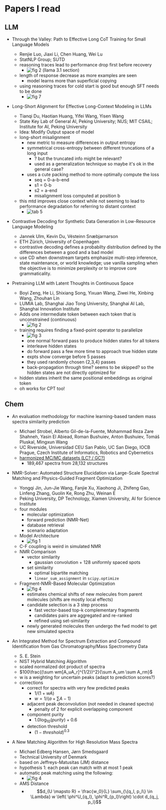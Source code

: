 # Papers I read

## LLM
- Through the Valley: Path to Effective Long CoT Training for Small Language Models
    - Renjie Luo, Jiaxi Li, Chen Huang, Wei Lu
    - StatNLP Group; SUTD
    - reasoning traces lead to performance drop first before recovery
        - ![fig 2 (llama 3.1 section)](images/through_the_valley/fig2_llama3.1_8b.png)
    - length of response decrease as more examples are seen
        - model learns more than superficial copying
    - using reasoning traces for cold start is good but enough SFT needs to be done
        - ![fig 7](images/through_the_valley/fig7.png)

- Long-Short Alignment for Effective Long-Context Modeling in LLMs
    - Tianqi Du, Haotian Huang, Yifei Wang, Yisen Wang
    - State Key Lab of General AI, Peking University; NUS; MIT CSAIL; Institute for AI, Peking University
    - Idea: Modify Output space of model
    - long-short misalignment
        - new metric to measure differences in output entropy
        - symmetrical cross-entropy between different truncations of a long input
            - ? but the truncated info might be relevant?
            - used as a generalization technique so maybe it's ok in the general case?
        - uses a cute packing method to more optimally compute the loss
            - seq = 0-a-b-end
            - s1 = 0-b
            - s2 = a-end
            - misalignment loss computed at position b
    - this mtd improves close context while not seeming to lead to performance degradation for referring to distant context
        - ![tab 5](images/long_short_alignment/tab5.png)

- Contrastive Decoding for Synthetic Data Generation in Low-Resource Language Modeling
    - Jannek Ulm, Kevin Du, Vésteinn Snæbjarnarson
    - ETH Zürich, University of Copenhagen
    - contrastive decoding defines a probabilty distribution defined by the differences between a good and a bad model
    - use CD when downstream targets emphasize multi-step inference, state maintenance, or world knowledge; use vanilla sampling when the objective is to minimize perplexity or to improve core grammaticality.

- Pretraining LLM with Latent Thoughts in Continuous Space
    - Boyi Zeng, He Li, Shixiang Song, Yixuan Wang, Ziwei He, Xinbing Wang, Zhouhan Lin
    - LUMIA Lab, Shanghai Jiao Tong University, Shanghai AI Lab, Shanghai Innovation Institute
    - Adds one intermediate token between each token that is unconstrained (continuous)
        - ![fig 2](images/latent_cont_space/inference.png)
    - training requires finding a fixed-point operator to parallelize
        - ![fig 3](images/latent_cont_space/training.png)
        - one normal forward pass to produce hidden states for all tokens
        - interleave hidden states
        - do forward pass a few more time to approach true hidden state
        - expts show converge before 5 passes
        - they used randomly chosen {2,3,4} passes
        - back-propagation through time? seems to be skipped? so the hidden states are not directly optimized for
    - hidden states inherit the same positional embeddings as original token
    - oh works for CPT too!

## Chem
- An evaluation methodology for machine learning-based tandem mass spectra similarity prediction
    - Michael Strobel, Alberto Gil-de-la-Fuente, Mohammad Reza Zare Shahneh, Yasin El Abiead, Roman Bushuiev, Anton Bushuiev, Tomáš Pluskal, Mingxun Wang
    - UC Riverside, Universidad CEU San Pablo, UC San Diego, IOCB Prague, Czech Institute of Informatics, Robotics and Cybernetics
    - [harmonized MC/MC datasets (LC? / GC?)](https://external.gnps2.org/gnpslibrary)
        - 189,467 spectra from 28,132 structures

- NMR-Solver: Automated Structure Elucidation via Large-Scale Spectral Matching and Physics-Guided Fragment Optimization
    -  Yongqi Jin, Jun-Jie Wang, Fanjie Xu, Xiaohong Ji, Zhifeng Gao, Linfeng Zhang, Guolin Ke, Rong Zhu, Weinan E
    - Peking University, DP Technology, Xiamen University, AI for Science Institute
    - four modules
        - molecular optimization
        - forward prediction (NMR-Net)
        - database retrieval
        - scenario adaptation
    - Model Architecture
        - ![fig 1](images/nmr_solver/fig1.png)
    - C-F coupling is weird in simulated NMR
    - NMR Comparison
        - vector similarity
            - gaussian convolution + 128 uniformly spaced spots
        - set similarity
            - optimal bipartite matching
            - `linear_sum_assignment` in `scipy.optimize`
    - Fragment-NMR-Based Molecular Optimization
        - ![fig 4](images/nmr_solver/fig4.png)
        - estimates chemical shifts of new molecules from parent molecules (shifts are mostly local effects)
        - candidate selection is a 3 step process
            - fast vector-based top-k complementary fragments
            - candidates pairs are aggregated and re-ranked
            - refined using set-similarity
        - newly generated molecules then undergo the fwd model to get new simulated spectra

- An Integrated Method for Spectrum Extraction and Compound Identification from Gas Chromatography/Mass Spectrometry Data
    - S. E. Stein
    - NIST Hybrid Matching Algorithm
    - scaled normalized dot product of spectra
    - $100\frac{(\sum wm[A_uA_r]^{1/2})^2}{\sum A_um \sum A_rm}$
    - w is a weighting for uncertain peaks (adapt to prediction scores?)
    - corrections
        - correct for spectra with very few predicted peaks
            - $1/(1+wA)$
            - $w=1/(a+\sum{A-1})$
        - adjacent peak deconvolution (not needed in cleaned spectra)
            - penalty of 2 for explicit overlapping component
        - component purity
            - $1.0 \log_{10}(purity) + 0.6$
        - detection threshold
            - $(1-threshold)^{0.3}$

- A New Matching Algorithm for High Resolution Mass Spectra
    - Michael Edberg Hansen, Jørn Smedsgaard
    - Technical University of Denmark
    - based on Jeffreys-Matusitas (JM) distance
    - hypothesis 1: each peak can match with at most 1 peak
    - automatic peak matching using the following:
        - ![fig 4](images/ams_matching/alignment_algo.png)
    - AMS Distance
        - $$d_{U \mapsto R} = \frac{w_0}{L} \sum_{\{q_l, p_l\} \in \Lambda} w \left( \phi^U_{q_l}, \phi^R_{p_l}\right) \cdot d_{q_j, p_l}$$
